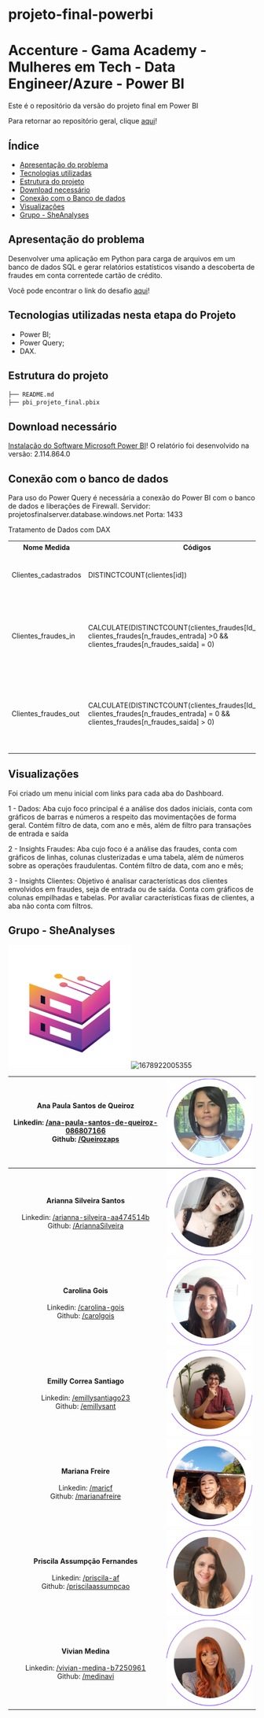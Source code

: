 # projeto-final-powerbi

# Accenture - Gama Academy - Mulheres em Tech - Data Engineer/Azure - Power BI

Este é o repositório da versão do projeto final em Power BI

Para retornar ao repositório geral, clique [aqui](https://github.com/SheAnalyzes/readme-repository)!

## Índice

- [Apresentação do problema](#apresentação-do-problema)
- [Tecnologias utilizadas](#tecnologias-utilizadas-nesta-etapa-do-projeto)
- [Estrutura do projeto](#estrutura-do-projeto)
- [Download necessário](#download-necessário)
- [Conexão com o Banco de dados](#conexão-com-o-banco-de-dados)
- [Visualizações](#visualizações)
- [Grupo - SheAnalyses](#grupo---sheanalyses)

## Apresentação do problema

Desenvolver uma aplicação em Python para carga de arquivos em um banco de dados SQL e gerar relatórios estatísticos visando a descoberta de fraudes em conta correntede cartão de crédito.

Você pode encontrar o link do desafio [aqui](https://docs.google.com/document/d/10fBZm7Sxm60FEIyNk4rqUE-pJLhXRxDi1grAATF7hVw/edit)!

## Tecnologias utilizadas nesta etapa do Projeto

* Power BI;
* Power Query;
* DAX.

## Estrutura do projeto

```
├── README.md
├── pbi_projeto_final.pbix

```

## Download necessário

[Instalação do Software Microsoft Power BI](https://www.microsoft.com/en-us/download/details.aspx?id=58494)! 
O relatório foi desenvolvido na versão: 2.114.864.0 

## Conexão com o banco de dados
Para uso do Power Query é necessária a conexão do Power BI com o banco de dados e liberações de Firewall.
Servidor: projetosfinalserver.database.windows.net
Porta: 1433




<p>Tratamento de Dados com DAX</p>
<table>
  <colgroup>
    <col class="column1">
    <col class="columns2plus3" span="2">
  </colgroup>
  <tr>
    <th>Nome Medida</th>
    <th>Códigos</th>
    <th>Definição</th>
  </tr>
  <tr>
    <td>Clientes_cadastrados
</td>
    <td>DISTINCTCOUNT(clientes[id])</td>
    <td>Contagem de clientes distintos cadastrados na tabela cliente</td>
  </tr>
   <tr>
    <td>Clientes_fraudes_in </td>
    <td>CALCULATE(DISTINCTCOUNT(clientes_fraudes[Id_nome_cliente]), clientes_fraudes[n_fraudes_entrada] >0 && clientes_fraudes[n_fraudes_saida] = 0)

</td>
    <td>Contagem de clientes distintos cujas fraudes detectadas envolveram exclusivamente transações de entrada. e</td>
  </tr>
   <tr>
    <td>Clientes_fraudes_out </td>
    <td>CALCULATE(DISTINCTCOUNT(clientes_fraudes[Id_nome_cliente]), clientes_fraudes[n_fraudes_entrada] = 0 && clientes_fraudes[n_fraudes_saida] > 0)
</td>
    <td>Contagem de clientes distintos cujas fraudes detectadas envolveram exclusivamente transações de saída. 

</td>
  </tr>
</table>


## Visualizações
Foi criado um menu inicial com links para cada aba do Dashboard.

1 - Dados: Aba cujo foco principal é a análise dos dados iniciais, conta com gráficos de barras e números a respeito das movimentações de forma geral. Contém filtro de data, com ano e mês, além de filtro para transações de entrada e saída

2 - Insights Fraudes: Aba cujo foco é a análise das fraudes, conta com gráficos de linhas, colunas clusterizadas e uma tabela, além de números sobre as operações fraudulentas. Contém filtro de data, com ano e mês;

3 -  Insights Clientes: Objetivo é analisar características dos clientes envolvidos em fraudes, seja de entrada ou de saída. Conta com gráficos de colunas empilhadas e tabelas. Por avaliar características fixas de clientes, a aba não conta com filtros.



## Grupo - SheAnalyses

![1678919788585](image/README/1678919788585.png)![1678922005355](image/README/1678922005355.png)

| Ana Paula Santos de Queiroz<br /><br />Linkedin: [/ana-paula-santos-de-queiroz-086807166](https://www.linkedin.com/in/ana-paula-santos-de-queiroz-086807166/)<br />Github: [/Queirozaps](https://github.com/Queirozaps) | ![1678913762981](image/README/1678913762981.png) |
| :---------------------------------------------------------------------------------------------------------------------------------------------------------------------------------------------------------------: | :--------------------------------------------: |
|  **Arianna Silveira Santos**<br />  <br />Linkedin: [/arianna-silveira-aa474514b](https://www.linkedin.com/in/arianna-silveira-aa474514b/)<br />Github: [/AriannaSilveira](https://github.com/AriannaSilveira)  | ![1678880182631](image/README/1678880182631.png) |
|                            **Carolina Gois**<br /><br />Linkedin: [/carolina-gois](https://www.linkedin.com/in/carolina-gois/)<br />Github: [/carolgois](https://github.com/carolgois)                            | ![1678915457372](image/README/1678915457372.png) |
|                   **Emilly Correa Santiago**<br /><br />Linkedin: [/emillysantiago23](https://www.linkedin.com/in/emillysantiago23/)<br />Github: [/emillysant](https://github.com/emillysant)                   | ![1678881122291](image/README/1678881122291.png) |
|                              **Mariana Freire**<br /><br />Linkedin: [/maricf](https://www.linkedin.com/in/maricf/)<br />Github: [/marianafreire](https://github.com/marianafreire)                              | ![1678915794465](image/README/1678915794465.png) |
|             **Priscila Assumpção Fernandes**<br /><br />Linkedin: [/priscila-af](https://www.linkedin.com/in/priscila-af/)<br />Github: [/priscilaassumpcao](https://github.com/priscilaassumpcao)             | ![1678916901964](image/README/1678916901964.png) |
|                    **Vivian Medina**<br /><br />Linkedin: [/vivian-medina-b7250961](https://www.linkedin.com/in/vivian-medina-b7250961/)<br />Github: [/medinavi](https://github.com/medinavi)                    | ![1678885040168](image/README/1678885040168.png) |
